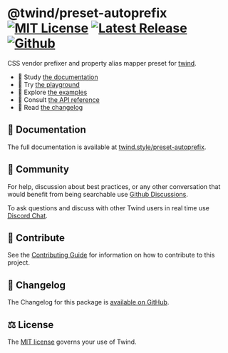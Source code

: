 # @twind/preset-autoprefix [![MIT License](https://flat.badgen.net/github/license/tw-in-js/twind)](https://github.com/tw-in-js/twind/blob/main/LICENSE) [![Latest Release](https://flat.badgen.net/npm/v/@twind/preset-autoprefix?icon=npm&label&cache=10800&color=blue)](https://www.npmjs.com/package/@twind/preset-autoprefix) [![Github](https://flat.badgen.net/badge/icon/tw-in-js%2Ftwind%23preset-autoprefix?icon=github&label)](https://github.com/tw-in-js/twind/tree/main/packages/preset-autoprefix)

CSS vendor prefixer and property alias mapper preset for [twind](https://twind.style).

- 📖 Study [the documentation](https://twind.style/preset-autoprefix)
- 🤖 Try [the playground](https://twind.run/preset-autoprefix)
- 🧭 Explore [the examples](https://twind.style/examples)
- 📓 Consult [the API reference](https://twind.style/packages/@twind/preset-autoprefix)
- 📜 Read [the changelog](https://github.com/tw-in-js/twind/tree/main/packages/preset-autoprefix/CHANGELOG.md)

## 📖 Documentation

The full documentation is available at [twind.style/preset-autoprefix](https://twind.style/preset-autoprefix).

## 💬 Community

For help, discussion about best practices, or any other conversation that would benefit from being searchable use [Github Discussions](https://github.com/tw-in-js/twind/discussions).

To ask questions and discuss with other Twind users in real time use [Discord Chat](https://chat.twind.style).

## 🧱 Contribute

See the [Contributing Guide](../../CONTRIBUTING.md) for information on how to contribute to this project.

## 📜 Changelog

The Changelog for this package is [available on GitHub](https://github.com/tw-in-js/twind/tree/main/packages/preset-autoprefix/CHANGELOG.md).

## ⚖️ License

The [MIT license](https://github.com/tw-in-js/twind/blob/main/LICENSE) governs your use of Twind.

